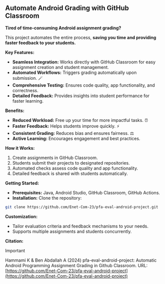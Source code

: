 ## Automate Android Grading with GitHub Classroom

**Tired of time-consuming Android assignment grading?**

This project automates the entire process, **saving you time and providing faster feedback to your students.**

**Key Features:**

* **Seamless Integration:** Works directly with GitHub Classroom for easy assignment creation and student management.
* **Automated Workflows:** Triggers grading automatically upon submission. 🪄
* **Comprehensive Testing:** Ensures code quality, app functionality, and correctness.
* **Detailed Feedback:** Provides insights into student performance for faster learning.

**Benefits:**

* **Reduced Workload:** Free up your time for more impactful tasks. ⏰
* **Faster Feedback:** Helps students improve quickly. ⚡️
* **Consistent Grading:** Reduces bias and ensures fairness. ⚖️
* **Active Learning:** Encourages engagement and best practices.

**How it Works:**

1. Create assignments in GitHub Classroom.
2. Students submit their projects to designated repositories.
3. Automated checks assess code quality and app functionality.
4. Detailed feedback is shared with students automatically.

**Getting Started:**

* **Prerequisites:** Java, Android Studio, GitHub Classroom, GitHub Actions. ️
* **Installation:** Clone the repository:

```bash
git clone https://github.com/Enet-Com-23/pfa-eval-android-project.git
```

**Customization:**

* Tailor evaluation criteria and feedback mechanisms to your needs.
* Supports multiple assignments and students concurrently.

**Citation:**
> [!important]
> Hammami K & Ben Abdallah A (2024) pfa-eval-android-project: Automatic Android Programming Assignment Grading in Github Classroom. URL: [https://github.com/Enet-Com-23/pfa-eval-android-project](https://github.com/Enet-Com-23/pfa-eval-android-project)
